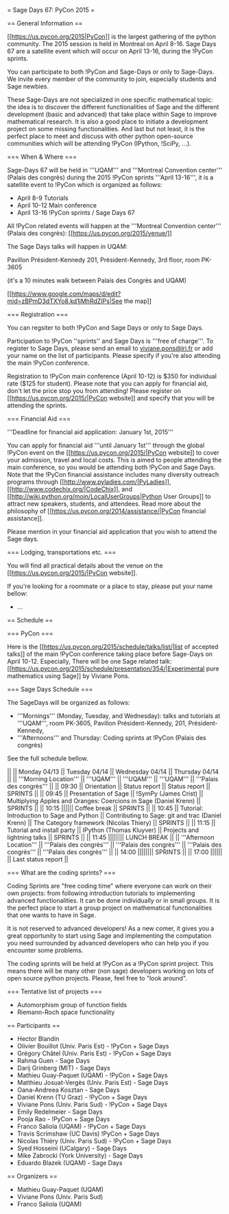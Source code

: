 = Sage Days 67: PyCon 2015 =

== General Information ==

[[https://us.pycon.org/2015|PyCon]] is the largest gathering of the python community. The 2015 session is held in Montreal on April 8-16. Sage Days 67 are a satellite event which will occur on April 13-16, during the !PyCon sprints.

You can participate to both !PyCon and Sage-Days or only to Sage-Days. We invite every member of the community to join, especially students and Sage newbies. 

These Sage-Days are not specialized in one specific mathematical topic: the idea is to discover the different functionalities of Sage and the different development (basic and advanced) that take place within Sage to improve mathematical research. It is also a good place to initiate a development project on some missing functionalities. And last but not least, it is the perfect place to meet and discuss with other python open-source communities which will be attending !PyCon (IPython, !SciPy, ...).

=== When & Where ===

Sage-Days 67 will be held in '''UQAM''' and '''Montreal Convention center''' (Palais des congrès)  during the 2015 !PyCon sprints '''April 13-16''', it is a satellite event to !PyCon which is organized as follows:

 * April 8-9 Tutorials
 * April 10-12 Main conference
 * April 13-16 !PyCon sprints / Sage Days 67

All !PyCon related events will happen at the '''Montreal Convention center''' (Palais des congrès): [[https://us.pycon.org/2015/venue/]]

The Sage Days talks will happen in UQAM:

Pavillon Président-Kennedy
201, Président-Kennedy,
3rd floor, room PK-3605

(it's a 10 minutes walk between Palais des Congrès and UQAM)

[[https://www.google.com/maps/d/edit?mid=zBPmD3dTXYo8.kd1jMhRdZIPs|See the map]]


=== Registration ===

You can regsiter to both !PyCon and Sage Days or only to Sage Days.

Participation to !PyCon ''sprints'' and Sage Days is '''free of charge'''. To register to Sage Days, please send an email to viviane.pons@lri.fr or add your name on the list of participants. Please specify if you're also attending the main !PyCon conference. 

Registration to !PyCon main conference (April 10-12) is &#36;350 for individual rate (&#36;125 for student). Please note that you can apply for financial aid, don't let the price stop you from attending! Please register on [[https://us.pycon.org/2015/|PyCon website]] and specify that you will be attending the sprints. 

=== Financial Aid ===

'''Deadline for financial aid application: January 1st, 2015'''

You can apply for financial aid '''until January 1st''' through the global !PyCon event on the [[https://us.pycon.org/2015/|PyCon website]] to cover your admission, travel and local costs. This is aimed to people attending the main conference, so you would be attending both !PyCon and Sage Days. Note that the !PyCon financial assistance includes many diversity outreach programs through [[http://www.pyladies.com/|PyLadies]], [[http://www.codechix.org/|CodeChix]], and [[http://wiki.python.org/moin/LocalUserGroups|Python User Groups]] to attract new speakers, students, and attendees. Read more about the philosophy of [[https://us.pycon.org/2014/assistance/|PyCon financial assistance]].

Please mention in your financial aid application that you wish to attend the Sage days.

=== Lodging, transportations etc. ===

You will find all practical details about the venue on the [[https://us.pycon.org/2015/|PyCon website]]. 

If you're looking for a roommate or a place to stay, please put your name bellow:

 * ...

== Schedule ==

=== PyCon ===

Here is  the [[https://us.pycon.org/2015/schedule/talks/list/|list of accepted talks]] of the main !PyCon conference taking place before Sage-Days on April 10-12. Especially, There will be one Sage related talk: [[https://us.pycon.org/2015/schedule/presentation/354/|Experimental pure mathematics using Sage]] by Viviane Pons. 

=== Sage Days Schedule ===

The SageDays will be organized as follows: 
 
 * '''Mornings''' (Monday, Tuesday, and Wednesday): talks and tutorials at '''UQAM''', room PK-3605, Pavillon Président-Kennedy, 201, Président-Kennedy,
 * '''Afternoons''' and Thursday: Coding sprints at !PyCon (Palais des congrès)

See the full schedule bellow.


||  || Monday 04/13 || Tuesday 04/14 || Wednesday 04/14 || Thursday 04/14 ||
|| '''Morning Location''' || '''UQAM''' || '''UQAM''' || '''UQAM''' || '''Palais des congrès''' ||
|| 09:30 || Orientation || Status report || Status report || SPRINTS ||
|| 09:45 || Presentation of Sage || !SymPy (James Crist) || Multiplying Apples and Oranges: Coercions in Sage (Daniel Krenn) || SPRINTS ||
|| 10:15 |||||| Coffee break || SPRINTS ||
|| 10:45 || Tutorial: Introduction to Sage and Python || Contributing to Sage: git and trac (Daniel Krenn) || The Category framework (Nicolas Thiery) || SPRINTS ||
|| 11:15 || Tutorial and install party || IPython (Thomas Kluyver) || Projects and lightning talks || SPRINTS ||
|| 11:45 |||||||| LUNCH BREAK ||
|| '''Afternoon Location''' || '''Palais des congrès''' || '''Palais des congrès''' || '''Palais des congrès''' || '''Palais des congrès''' ||
|| 14:00 |||||||| SPRINTS ||
|| 17:00 |||||| || Last status report ||

=== What are the coding sprints? ===

Coding Sprints are "free coding time" where everyone can work on their own projects: from following introduction tutorials to implementing advanced functionalities. It can be done individually or in small groups. It is the perfect place to start a group project on mathematical functionalities that one wants to have in Sage.

It is not reserved to advanced developers! As a new comer, it gives you a great opportunity to start using Sage and implementing the computation you need surrounded by advanced developers who can help you if you encounter some problems. 

The coding sprints will be held at !PyCon as a !PyCon sprint project. This means there will be many other (non sage) developers working on lots of open source python projects. Please, feel free to "look around". 

=== Tentative list of projects ===

 * Automorphism group of function fields
 * Riemann-Roch space functionality

== Participants ==

 * Hector Blandin 
 * Olivier Bouillot (Univ. Paris Est) - !PyCon + Sage Days
 * Grégory Châtel (Univ. Paris Est) - !PyCon + Sage Days
 * Rahma Guen - Sage Days
 * Darij Grinberg (MIT) - Sage Days
 * Mathieu Guay-Paquet (UQAM) - !PyCon + Sage Days
 * Matthieu Josuat-Vergès (Univ. Paris Est) - Sage Days
 * Oana-Andreea Kosztan - Sage Days
 * Daniel Krenn (TU Graz) - !PyCon + Sage Days
 * Viviane Pons (Univ. Paris Sud) - !PyCon + Sage Days 
 * Emily Redelmeier - Sage Days
 * Pooja Rao - !PyCon + Sage Days
 * Franco Saliola (UQAM) - !PyCon + Sage Days
 * Travis Scrimshaw (UC Davis) !PyCon + Sage Days
 * Nicolas Thiéry (Univ. Paris Sud) - !PyCon + Sage Days
 * Syed Hosseini (UCalgary) - Sage Days
 * Mike Zabrocki (York University) - Sage Days
 * Eduardo Blazek (UQAM) - Sage Days

== Organizers ==

 * Mathieu Guay-Paquet (UQAM)
 * Viviane Pons (Univ. Paris Sud) 
 * Franco Saliola (UQAM)
